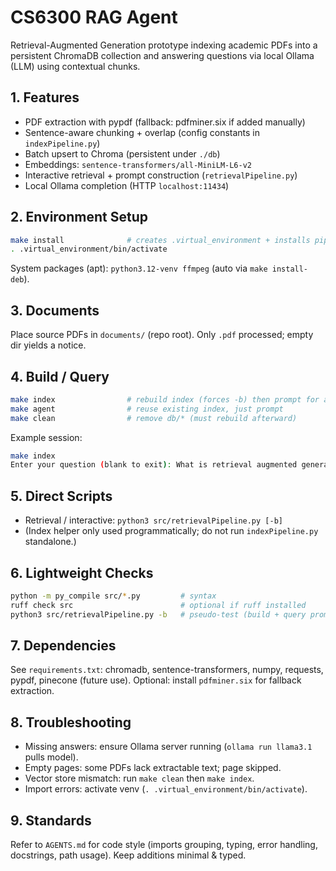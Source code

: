 # CS6300 RAG Agent

Retrieval-Augmented Generation prototype indexing academic PDFs into a persistent ChromaDB collection and answering questions via local Ollama (LLM) using contextual chunks.

## 1. Features
- PDF extraction with pypdf (fallback: pdfminer.six if added manually)
- Sentence-aware chunking + overlap (config constants in `indexPipeline.py`)
- Batch upsert to Chroma (persistent under `./db`)
- Embeddings: `sentence-transformers/all-MiniLM-L6-v2`
- Interactive retrieval + prompt construction (`retrievalPipeline.py`)
- Local Ollama completion (HTTP `localhost:11434`)

## 2. Environment Setup
```bash
make install              # creates .virtual_environment + installs pip deps
. .virtual_environment/bin/activate
```
System packages (apt): `python3.12-venv ffmpeg` (auto via `make install-deb`).

## 3. Documents
Place source PDFs in `documents/` (repo root). Only `.pdf` processed; empty dir yields a notice.

## 4. Build / Query
```bash
make index                # rebuild index (forces -b) then prompt for a question
make agent                # reuse existing index, just prompt
make clean                # remove db/* (must rebuild afterward)
```
Example session:
```bash
make index
Enter your question (blank to exit): What is retrieval augmented generation?
```

## 5. Direct Scripts
- Retrieval / interactive: `python3 src/retrievalPipeline.py [-b]`
- (Index helper only used programmatically; do not run `indexPipeline.py` standalone.)

## 6. Lightweight Checks
```bash
python -m py_compile src/*.py         # syntax
ruff check src                        # optional if ruff installed
python3 src/retrievalPipeline.py -b   # pseudo-test (build + query prompt)
```

## 7. Dependencies
See `requirements.txt`: chromadb, sentence-transformers, numpy, requests, pypdf, pinecone (future use). Optional: install `pdfminer.six` for fallback extraction.

## 8. Troubleshooting
- Missing answers: ensure Ollama server running (`ollama run llama3.1` pulls model).
- Empty pages: some PDFs lack extractable text; page skipped.
- Vector store mismatch: run `make clean` then `make index`.
- Import errors: activate venv (`. .virtual_environment/bin/activate`).

## 9. Standards
Refer to `AGENTS.md` for code style (imports grouping, typing, error handling, docstrings, path usage). Keep additions minimal & typed.
